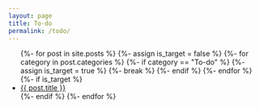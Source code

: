 ```yaml
---
layout: page
title: To-do
permalink: /todo/
---
```


<ul>
  {%- for post in site.posts %}
    {%- assign is_target = false %}
    {%- for category in post.categories %}
      {%- if category == "To-do" %}
        {%- assign is_target = true %}
        {%- break %}
      {%- endif %}
    {%- endfor %}
    {%- if is_target %}
      <li><a href="{{ post.url }}">{{ post.title }}</a></li>
    {%- endif %}
  {%- endfor %}
</ul>
